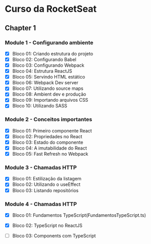 # Curso da RocketSeat

## Chapter 1

  ### Module 1 - Configurando ambiente

 - [x] Bloco 01: Criando estrutura do projeto
 - [x] Bloco 02: Configurando Babel
 - [x] Bloco 03: Configurando Webpack
 - [x] Bloco 04: Estrutura ReactJS
 - [x] Bloco 05: Servindo HTML estático
 - [x] Bloco 06: Webpack Dev server
 - [x] Bloco 07: Utilizando source maps
 - [x] Bloco 08: Ambient dev e produção
 - [x] Bloco 09: Importando arquivos CSS
 - [x] Bloco 10: Utilizando SASS

  ### Module 2 - Conceitos importantes

 - [x] Bloco 01: Primeiro componente React
 - [x] Bloco 02: Propriedades no React
 - [x] Bloco 03: Estado do componente
 - [x] Bloco 04: A imutabilidade do React
 - [x] Bloco 05: Fast Refresh no Webpack

  ### Module 3 - Chamadas HTTP

 - [x] Bloco 01: Estilização da listagem
 - [x] Bloco 02: Utilizando o useEffect
 - [x] Bloco 03: Listando repositórios

  ### Module 4 - Chamadas HTTP

 - [x] Bloco 01: Fundamentos TypeScript(FundamentosTypeScript.ts)
 - [x] Bloco 02: TypeScript no ReactJS
 - [ ] Bloco 03: Components com TypeScript

 

